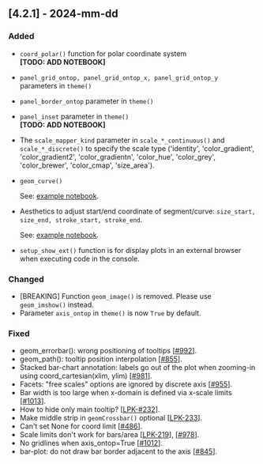 ## [4.2.1] - 2024-mm-dd

### Added
- `coord_polar()` function for polar coordinate system  
**[TODO: ADD NOTEBOOK]**
- `panel_grid_ontop, panel_grid_ontop_x, panel_grid_ontop_y` parameters in `theme()`
- `panel_border_ontop` parameter in `theme()`
- `panel_inset` parameter in `theme()`  
  **[TODO: ADD NOTEBOOK]**

- The `scale_mapper_kind` parameter in `scale_*_continuous()` and `scale_*_discrete()` to specify the scale type 
('identity', 'color_gradient', 'color_gradient2', 'color_gradientn', 'color_hue', 'color_grey', 'color_brewer', 'color_cmap', 'size_area').

- `geom_curve()`

  See: [example notebook](https://nbviewer.org/github/JetBrains/lets-plot/blob/master/docs/f-24a/geom_curve.ipynb).

- Aesthetics to adjust start/end coordinate of segment/curve: `size_start, size_end, stroke_start, stroke_end`.
 
  See: [example notebook](https://nbviewer.org/github/JetBrains/lets-plot/blob/master/docs/f-24a/geom_curve.ipynb).

- `setup_show_ext()` function is for display plots in an external browser when executing code in the console.

### Changed

- [BREAKING] Function `geom_image()` is removed. Please use `geom_imshow()` instead.
- Parameter `axis_ontop` in `theme()` is now `True` by default.
         

### Fixed

- geom_errorbar(): wrong positioning of tooltips [[#992](https://github.com/JetBrains/lets-plot/issues/992)].
- geom_path(): tooltip position interpolation [[#855](https://github.com/JetBrains/lets-plot/issues/855)].
- Stacked bar-chart annotation: labels go out of the plot when zooming-in using coord_cartesian(xlim, ylim) [[#981](https://github.com/JetBrains/lets-plot/issues/981)].
- Facets: "free scales" options are ignored by discrete axis [[#955](https://github.com/JetBrains/lets-plot/issues/955)].
- Bar width is too large when x-domain is defined via x-scale limits [[#1013](https://github.com/JetBrains/lets-plot/issues/1013)].
- How to hide only main tooltip? [[LPK-#232](https://github.com/JetBrains/lets-plot-kotlin/issues/232)].
- Make middle strip in `geomCrossbar()` optional [[LPK-233](https://github.com/JetBrains/lets-plot-kotlin/issues/233)].
- Can't set None for coord limit [[#486](https://github.com/JetBrains/lets-plot/issues/486)].
- Scale limits don't work for bars/area [[LPK-219](https://github.com/JetBrains/lets-plot-kotlin/issues/219)], [[#978](https://github.com/JetBrains/lets-plot/issues/978)]. 
- No gridlines when axis_ontop=True [[#1012](https://github.com/JetBrains/lets-plot/issues/1012)].
- bar-plot: do not draw bar border adjacent to the axis [[#845](https://github.com/JetBrains/lets-plot/issues/845)].